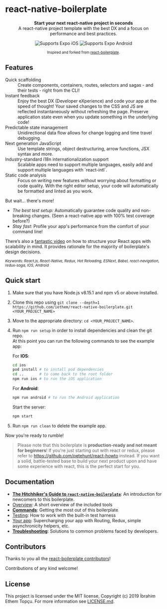 # react-native-boilerplate

<!-- [![react-native-boilerplate](/.gh-assets/header.png)](https://github.com/iethem/react-native-boilerplate) -->
<div align="center"><strong>Start your next react-native project in seconds</strong></div>

<div align="center">A react-native project template with the best DX and a focus on performance and best practices. </div>
<p align="center">
  <p align="center">
    <!-- iOS -->
    <img alt="Supports Expo iOS" longdesc="Supports iOS" src="https://img.shields.io/badge/iOS-000.svg?style=flat-square&logo=APPLE&labelColor=999999&logoColor=fff" />
    <!-- Android -->
    <img alt="Supports Expo Android" longdesc="Supports Android" src="https://img.shields.io/badge/Android-000.svg?style=flat-square&logo=ANDROID&labelColor=A4C639&logoColor=fff" />
  </p>
</p>

<div align="center">
  <sub>Inspired and forked from <a href="https://github.com/react-boilerplate/react-boilerplate">react-boilerplate</a>.</sub>
</div>

## Features

<dl>
  <dt>Quick scaffolding</dt>
  <dd>Create components, containers, routes, selectors and sagas - and their tests - right from the CLI!</dd>

  <dt>Instant feedback</dt>
  <dd>Enjoy the best DX (Developer eXperience) and code your app at the speed of thought! Your saved changes to the CSS and JS are reflected instantaneously without refreshing the page. Preserve application state even when you update something in the underlying code!</dd>

  <dt>Predictable state management</dt>
  <dd>Unidirectional data flow allows for change logging and time travel debugging.</dd>

  <dt>Next generation JavaScript</dt>
  <dd>Use template strings, object destructuring, arrow functions, JSX syntax and more.</dd>

  <dt>Industry-standard i18n internationalization support</dt>
  <dd>Scalable apps need to support multiple languages, easily add and support multiple languages with `react-intl`.</dd>

  <dt>Static code analysis</dt>
  <dd>Focus on writing new features without worrying about formatting or code quality. With the right editor setup, your code will automatically be formatted and linted as you work.</dd>
</dl>

But wait... there's more!

- _The best test setup:_ Automatically guarantee code quality and non-breaking
  changes. (Seen a react-native app with 100% test coverage before?)
- _Stay fast_: Profile your app's performance from the comfort of your command
  line!

There’s also a <a href="https://vimeo.com/168648012">fantastic video</a> on how to structure your React apps with scalability in mind. It provides rationale for the majority of boilerplate's design decisions.

<sub><i>Keywords: React.js, React-Native, Redux, Hot Reloading, ESNext, Babel, react-navigation, redux-saga, IOS, Android</i></sub>

## Quick start

1.  Make sure that you have Node.js v8.15.1 and npm v5 or above installed.
2.  Clone this repo using `git clone --depth=1 https://github.com/iethem/react-native-boilerplate.git <YOUR_PROJECT_NAME>`
3.  Move to the appropriate directory: `cd <YOUR_PROJECT_NAME>`.<br />
4.  Run `npm run setup` in order to install dependencies and clean the git repo.<br />
At this point you can run the following commands to see the example app:
    
    For <b>IOS</b>:
    ```sh
    cd ios
    pod install # to install pod dependencies
    cd ..       # to come back to the root folder
    npm run ios # to run the iOS application
    ```   
    For <b>Android</b>:
    ```sh
    npm run android # to run the Android application
    ```
    Start the server:
    ```sh
    npm start
    ```
5.  Run `npm run clean` to delete the example app.

Now you're ready to rumble!

> Please note that this boilerplate is **production-ready and not meant for beginners**! If you're just starting out with react or redux, please refer to https://github.com/petehunt/react-howto instead. If you want a solid, battle-tested base to build your next product upon and have some experience with react, this is the perfect start for you.

## Documentation

- [**The Hitchhiker's Guide to `react-native-boilerplate`**](docs/general/introduction.md): An introduction for newcomers to this boilerplate.
- [Overview](docs/general): A short overview of the included tools
- [**Commands**](docs/general/commands.md): Getting the most out of this boilerplate
- [Testing](docs/testing): How to work with the built-in test harness
- [Your app](docs/js): Supercharging your app with Routing, Redux, simple
  asynchronicity helpers, etc.
- [**Troubleshooting**](docs/general/gotchas.md): Solutions to common problems faced by developers.

## Contributors

Thanks to you all the [react-boilerplate contributors](https://github.com/react-boilerplate/react-boilerplate#contributors)! 

Contributions of any kind welcome!

## License

This project is licensed under the MIT license, Copyright (c) 2019 İbrahim Ethem Topçu. For more information see [LICENSE.md](LICENSE.md).
